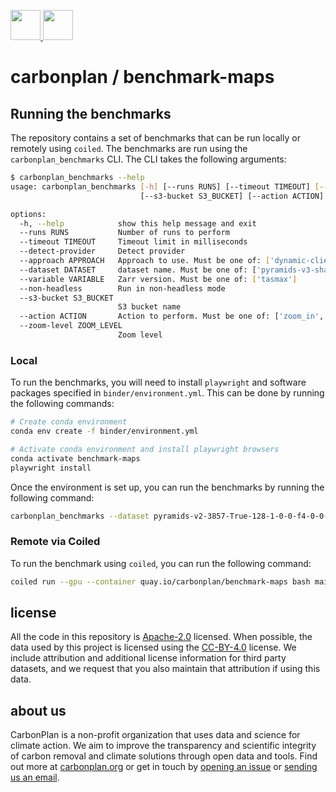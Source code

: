 <p align='left'>
  <a href='https://carbonplan.org/#gh-light-mode-only'>
    <img
      src='https://carbonplan-assets.s3.amazonaws.com/monogram/dark-small.png'
      height='48px'
    />
  </a>
  <a href='https://carbonplan.org/#gh-dark-mode-only'>
    <img
      src='https://carbonplan-assets.s3.amazonaws.com/monogram/light-small.png'
      height='48px'
    />
  </a>
</p>

# carbonplan / benchmark-maps

## Running the benchmarks

The repository contains a set of benchmarks that can be run locally or remotely using `coiled`. The benchmarks are run using the `carbonplan_benchmarks` CLI. The CLI takes the following arguments:

```bash
$ carbonplan_benchmarks --help
usage: carbonplan_benchmarks [-h] [--runs RUNS] [--timeout TIMEOUT] [--detect-provider] [--approach APPROACH] [--dataset DATASET] [--variable VARIABLE] [--non-headless]
                             [--s3-bucket S3_BUCKET] [--action ACTION] [--zoom-level ZOOM_LEVEL]

options:
  -h, --help            show this help message and exit
  --runs RUNS           Number of runs to perform
  --timeout TIMEOUT     Timeout limit in milliseconds
  --detect-provider     Detect provider
  --approach APPROACH   Approach to use. Must be one of: ['dynamic-client']
  --dataset DATASET     dataset name. Must be one of: ['pyramids-v3-sharded-4326-1MB', 'pyramids-v3-sharded-4326-5MB']
  --variable VARIABLE   Zarr version. Must be one of: ['tasmax']
  --non-headless        Run in non-headless mode
  --s3-bucket S3_BUCKET
                        S3 bucket name
  --action ACTION       Action to perform. Must be one of: ['zoom_in', 'zoom_out']
  --zoom-level ZOOM_LEVEL
                        Zoom level
```

### Local

To run the benchmarks, you will need to install `playwright` and software packages specified in `binder/environment.yml`. This can be done by running the following commands:

```bash
# Create conda environment
conda env create -f binder/environment.yml

# Activate conda environment and install playwright browsers
conda activate benchmark-maps
playwright install
```

Once the environment is set up, you can run the benchmarks by running the following command:

```bash
carbonplan_benchmarks --dataset pyramids-v2-3857-True-128-1-0-0-f4-0-0-0-gzipL1-100 --action zoom_in --zoom-level 4
```

### Remote via Coiled

To run the benchmark using `coiled`, you can run the following command:

```bash
coiled run --gpu --container quay.io/carbonplan/benchmark-maps bash main.sh
```

## license

All the code in this repository is [Apache-2.0](https://choosealicense.com/licenses/apache-2.0/) licensed. When possible, the data used by this project is licensed using the [CC-BY-4.0](https://choosealicense.com/licenses/cc-by-4.0/) license. We include attribution and additional license information for third party datasets, and we request that you also maintain that attribution if using this data.

## about us

CarbonPlan is a non-profit organization that uses data and science for climate action. We aim to improve the transparency and scientific integrity of carbon removal and climate solutions through open data and tools. Find out more at [carbonplan.org](https://carbonplan.org/) or get in touch by [opening an issue](https://github.com/carbonplan/offsets-db/issues/new) or [sending us an email](mailto:hello@carbonplan.org).
